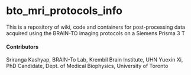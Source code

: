 # bto_mri_protocols_info
This is a repository of wiki, code and containers for post-processing data acquired using the BRAIN-TO imaging protocols on a Siemens Prisma 3 T


#### Contributors
Sriranga Kashyap, BRAIN-To Lab, Krembil Brain Institute, UHN
Yuexin Xi, PhD Candidate, Dept. of Medical Biophysics, University of Toronto
